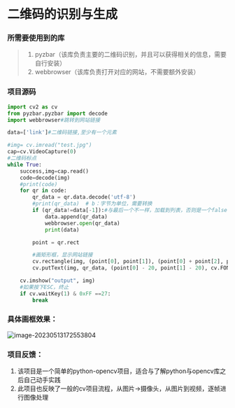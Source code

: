 # 二维码的识别与生成

### 所需要使用到的库

> 1. pyzbar（该库负责主要的二维码识别，并且可以获得相关的信息，需要自行安装）
> 2. webbrowser（该库负责打开对应的网站，不需要额外安装）

### 项目源码

```python
import cv2 as cv
from pyzbar.pyzbar import decode
import webbrowser#跳转到网站链接

data=['link']#二维码链接,至少有一个元素

#img= cv.imread("test.jpg")
cap=cv.VideoCapture(0)
#二维码标点
while True:
    success,img=cap.read()
    code=decode(img)
    #print(code)
    for qr in code:
        qr_data = qr.data.decode('utf-8')
        #print(qr_data)  # b：字节为单位，需要转换
        if (qr_data!=data[-1]):#与最后一个不一样，加载到列表，否则是一个false
            data.append(qr_data)
            webbrowser.open(qr_data)
            print(data)

        point = qr.rect

        #画矩形框，显示网站链接
        cv.rectangle(img, (point[0], point[1]), (point[0] + point[2], point[1] + point[3]), (200, 20, 200), 5)
        cv.putText(img, qr_data, (point[0] - 20, point[1] - 20), cv.FONT_HERSHEY_COMPLEX_SMALL, 0.8, (20, 0, 255))

    cv.imshow("output", img)
    #如果按下ESC，终止
    if cv.waitKey(1) & 0xFF ==27:
        break

```

### 具体画框效果：

![image-20230513172553804](https://unlome.oss-cn-beijing.aliyuncs.com/img/image-20230513172553804.png)

### 项目反馈：

1. 该项目是一个简单的python-opencv项目，适合与了解python与opencv库之后自己动手实践
2. 此项目也反映了一般的cv项目流程，从图片->摄像头，从图片到视频，逐帧进行图像处理

